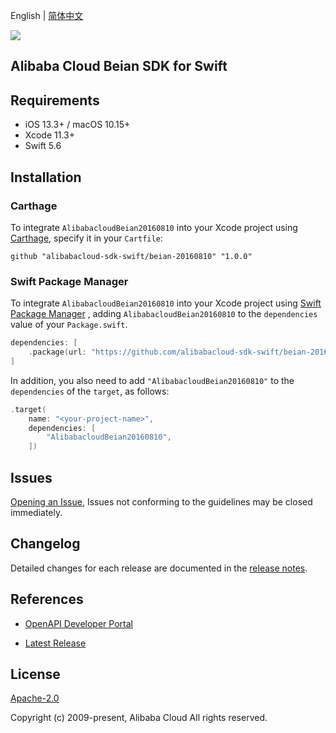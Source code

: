 English | [简体中文](README-CN.md)

![](https://aliyunsdk-pages.alicdn.com/icons/AlibabaCloud.svg)

## Alibaba Cloud Beian SDK for Swift

## Requirements

- iOS 13.3+ / macOS 10.15+
- Xcode 11.3+
- Swift 5.6

## Installation

### Carthage

To integrate `AlibabacloudBeian20160810` into your Xcode project using [Carthage](https://github.com/Carthage/Carthage), specify it in your `Cartfile`:

```ogdl
github "alibabacloud-sdk-swift/beian-20160810" "1.0.0"
```

### Swift Package Manager

To integrate `AlibabacloudBeian20160810` into your Xcode project using [Swift Package Manager](https://swift.org/package-manager/) , adding `AlibabacloudBeian20160810` to the `dependencies` value of your `Package.swift`.

```swift
dependencies: [
    .package(url: "https://github.com/alibabacloud-sdk-swift/beian-20160810.git", from: "1.0.0")
]
```

In addition, you also need to add `"AlibabacloudBeian20160810"` to the `dependencies` of the `target`, as follows:

```swift
.target(
    name: "<your-project-name>",
    dependencies: [
        "AlibabacloudBeian20160810",
    ])
```

## Issues

[Opening an Issue](https://github.com/alibabacloud-sdk-swift/beian-20160810/issues/new), Issues not conforming to the guidelines may be closed immediately.

## Changelog

Detailed changes for each release are documented in the [release notes](./ChangeLog.txt).

## References

* [OpenAPI Developer Portal](https://next.api.alibabacloud.com/home)
- [Latest Release](https://github.com/alibabacloud-sdk-swift/beian-20160810)

## License

[Apache-2.0](http://www.apache.org/licenses/LICENSE-2.0)

Copyright (c) 2009-present, Alibaba Cloud All rights reserved.
